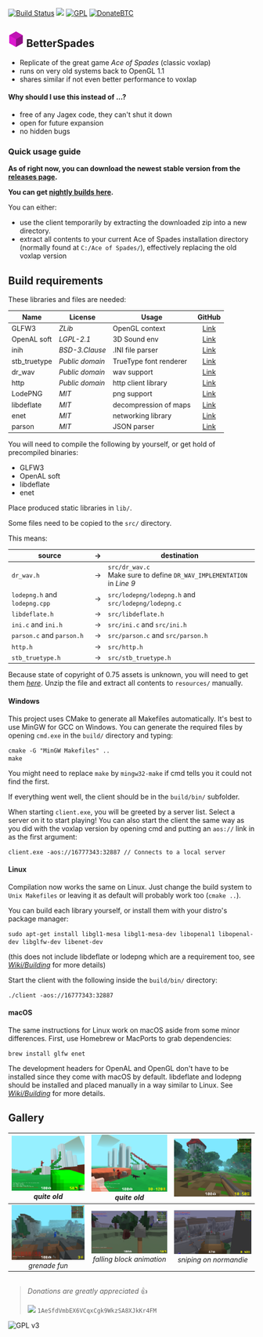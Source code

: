 [![Build Status](http://bytebit.info.tm:8080/buildStatus/icon?job=BetterSpades)](http://bytebit.info.tm:8080/job/BetterSpades/)
[![](https://img.shields.io/github/downloads/xtreme8000/BetterSpades/total.svg)](https://github.com/xtreme8000/BetterSpades/releases)
[![GPL](https://img.shields.io/badge/license-GPL--3.0-red.svg)](https://github.com/xtreme8000/BetterSpades/blob/standalone/LICENSE)
[![DonateBTC](https://img.shields.io/badge/bitcoin-donate-yellow.svg)](1AeSfdVmbEX6VCqxCgk9WkzSA8XJkKr4FM)

## ![](resources/icon_small.png) BetterSpades

* Replicate of the great game *Ace of Spades* (classic voxlap)
* runs on very old systems back to OpenGL 1.1
* shares similar if not even better performance to voxlap

#### Why should I use this instead of ...?

* free of any Jagex code, they can't shut it down
* open for future expansion
* no hidden bugs

### Quick usage guide

**As of right now, you can download the newest stable version from the [releases page](https://github.com/xtreme8000/BetterSpades/releases).**

**You can get [nightly builds here](http://bytebit.info.tm:8080/job/BetterSpades/).**

You can either:
* use the client temporarily by extracting the downloaded zip into a new directory.
* extract all contents to your current Ace of Spades installation directory (normally found at `C:/Ace of Spades/`), effectively replacing the old voxlap version


## Build requirements

These libraries and files are needed:

| Name         | License         | Usage                  | GitHub                                            |
| ------------ | --------------- | ---------------------- | :-----------------------------------------------: |
| GLFW3        | *ZLib*          | OpenGL context         | [Link](https://github.com/glfw/glfw)              |
| OpenAL soft  | *LGPL-2.1*      | 3D Sound env           | [Link](https://github.com/kcat/openal-soft)       |
| inih         | *BSD-3.Clause*  | .INI file parser       | [Link](https://github.com/benhoyt/inih)           |
| stb_truetype | *Public domain* | TrueType font renderer | [Link](https://github.com/nothings/stb)           |
| dr_wav       | *Public domain* | wav support            | [Link](https://github.com/mackron/dr_libs/)       |
| http         | *Public domain* | http client library    | [Link](https://github.com/mattiasgustavsson/libs) |
| LodePNG      | *MIT*           | png support            | [Link](https://github.com/lvandeve/lodepng)       |
| libdeflate   | *MIT*           | decompression of maps  | [Link](https://github.com/ebiggers/libdeflate)    |
| enet         | *MIT*           | networking library     | [Link](https://github.com/lsalzman/enet)          |
| parson       | *MIT*           | JSON parser            | [Link](https://github.com/kgabis/parson)          |

You will need to compile the following by yourself, or get hold of precompiled binaries:

* GLFW3
* OpenAL soft
* libdeflate
* enet

Place produced static libraries in `lib/`.

Some files need to be copied to the `src/` directory.

This means:

| source                        | &rightarrow; | destination                                                                   |
| ----------------------------- | ------------ | ---------------------------                                                   |
| `dr_wav.h`                    | &rightarrow; | `src/dr_wav.c` <br /> Make sure to define `DR_WAV_IMPLEMENTATION` in *Line 9* |
| `lodepng.h` and `lodepng.cpp` | &rightarrow; | `src/lodepng/lodepng.h` and `src/lodepng/lodepng.c`                           |
| `libdeflate.h`                | &rightarrow; | `src/libdeflate.h`                                                            |
| `ini.c` and `ini.h`           | &rightarrow; | `src/ini.c` and `src/ini.h`                                                   |
| `parson.c` and `parson.h`     | &rightarrow; | `src/parson.c` and `src/parson.h`                                             |
| `http.h`                      | &rightarrow; | `src/http.h`                                                                  |
| `stb_truetype.h`              | &rightarrow; | `src/stb_truetype.h`                                                          |

Because state of copyright of 0.75 assets is unknown, you will need to get them *[here](http://aos.party/bsresources.zip)*. Unzip the file and extract all contents to `resources/` manually.

#### Windows

This project uses CMake to generate all Makefiles automatically. It's best to use MinGW for GCC on Windows. You can generate the required files by opening `cmd.exe` in the `build/` directory and typing:
```
cmake -G "MinGW Makefiles" ..
make
```
You might need to replace `make` by `mingw32-make` if cmd tells you it could not find the first.

If everything went well, the client should be in the `build/bin/` subfolder.

When starting `client.exe`, you will be greeted by a server list. Select a server on it to start playing!
You can also start the client the same way as you did with the voxlap version by opening cmd and putting an `aos://` link in as the first argument:

```
client.exe -aos://16777343:32887 // Connects to a local server
```

#### Linux

Compilation now works the same on Linux. Just change the build system to `Unix Makefiles` or leaving it as default will probably work too (`cmake ..`).

You can build each library yourself, or install them with your distro's package manager:
```
sudo apt-get install libgl1-mesa libgl1-mesa-dev libopenal1 libopenal-dev libglfw-dev libenet-dev
```
(this does not include libdeflate or lodepng which are a requirement too, see [_Wiki/Building_](https://github.com/xtreme8000/BetterSpades/wiki/Building) for more details)

Start the client with the following inside the `build/bin/` directory:
```
./client -aos://16777343:32887
```

#### macOS

The same instructions for Linux work on macOS aside from some minor differences. First, use Homebrew or MacPorts to grab dependencies:
```
brew install glfw enet
```
The development headers for OpenAL and OpenGL don't have to be installed since they come with macOS by default. libdeflate and lodepng should be installed and placed manually in a way similar to Linux. See [_Wiki/Building_](https://github.com/xtreme8000/BetterSpades/wiki/Building) for more details.

## Gallery

| <img src="/docs/pic01.png" width="250px"><br />*quite old* | <img src="/docs/pic02.png" width="250px"><br />*quite old* | <img src="/docs/pic03.png" width="250px"> |
| :-: | :-: | :-: |
| <img src="/docs/pic04.png" width="250px"><br />*grenade fun* | <img src="/docs/pic05.png" width="250px"><br />*falling block animation* | <img src="/docs/pic06.png" width="250px"><br />*sniping on normandie* |

##

>*Donations are greatly appreciated* :+1:
>
><img src="https://bitaps.com/static/img/bitcoin.svg" height="30px"> `1AeSfdVmbEX6VCqxCgk9WkzSA8XJkKr4FM`

![GPL v3](https://www.gnu.org/graphics/gplv3-127x51.png)
